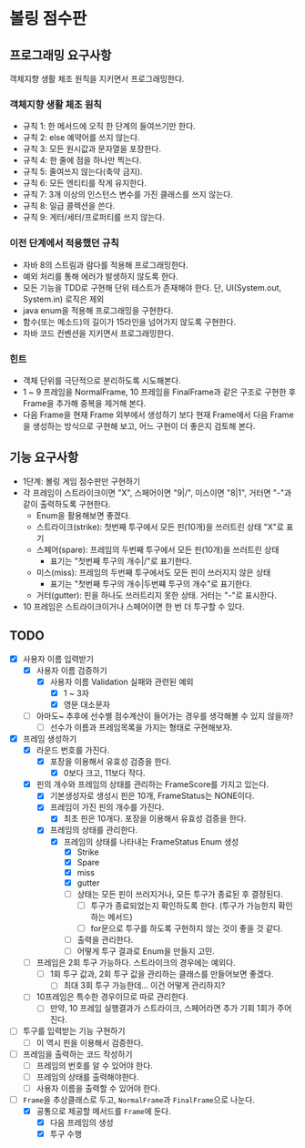 # 볼링 점수판

## 프로그래밍 요구사항

객체지향 생활 체조 원칙을 지키면서 프로그래밍한다.

### 객체지향 생활 체조 원칙

- 규칙 1: 한 메서드에 오직 한 단계의 들여쓰기만 한다.
- 규칙 2: else 예약어를 쓰지 않는다.
- 규칙 3: 모든 원시값과 문자열을 포장한다.
- 규칙 4: 한 줄에 점을 하나만 찍는다.
- 규칙 5: 줄여쓰지 않는다(축약 금지).
- 규칙 6: 모든 엔티티를 작게 유지한다.
- 규칙 7: 3개 이상의 인스턴스 변수를 가진 클래스를 쓰지 않는다.
- 규칙 8: 일급 콜렉션을 쓴다.
- 규칙 9: 게터/세터/프로퍼티를 쓰지 않는다.

### 이전 단계에서 적용했던 규칙

- 자바 8의 스트림과 람다를 적용해 프로그래밍한다.
- 예외 처리를 통해 에러가 발생하지 않도록 한다.
- 모든 기능을 TDD로 구현해 단위 테스트가 존재해야 한다. 단, UI(System.out, System.in) 로직은 제외
- java enum을 적용해 프로그래밍을 구현한다.
- 함수(또는 메소드)의 길이가 15라인을 넘어가지 않도록 구현한다.
- 자바 코드 컨벤션을 지키면서 프로그래밍한다.

### 힌트

- 객체 단위를 극단적으로 분리하도록 시도해본다.
- 1 ~ 9 프레임을 NormalFrame, 10 프레임을 FinalFrame과 같은 구조로 구현한 후 Frame을 추가해 중복을 제거해 본다.
- 다음 Frame을 현재 Frame 외부에서 생성하기 보다 현재 Frame에서 다음 Frame을 생성하는 방식으로 구현해 보고, 어느 구현이 더 좋은지 검토해 본다.

## 기능 요구사항

- 1단계: 볼링 게임 점수판만 구현하기
- 각 프레임이 스트라이크이면 "X", 스페어이면 "9|/", 미스이면 "8|1", 거터면 "-"과 같이 출력하도록 구현한다.
    - Enum을 활용해보면 좋겠다.
    - 스트라이크(strike): 첫번째 투구에서 모든 핀(10개)을 쓰러트린 상태 "X"로 표기
    - 스페어(spare): 프레임의 두번째 투구에서 모든 핀(10개)을 쓰러트린 상태
        - 표기는 "첫번째 투구의 개수|/"로 표기한다.
    - 미스(miss): 프레임의 두번째 투구에서도 모든 핀이 쓰러지지 않은 상태
        - 표기는 "첫번째 투구의 개수|두번쨰 투구의 개수"로 표기한다.
    - 거터(gutter): 핀을 하나도 쓰러트리지 못한 상태. 거터는 "-"로 표시한다.
- 10 프레임은 스트라이크이거나 스페어이면 한 번 더 투구할 수 있다.

## TODO

- [x] 사용자 이름 입력받기
    - [x] 사용자 이름 검증하기
        - [x] 사용자 이름 Validation 실패와 관련된 예외
            - [x] 1 ~ 3자
            - [x] 영문 대소문자
    - [ ] 아마도~ 추후에 선수별 점수계산이 들어가는 경우를 생각해볼 수 있지 않을까?
        - [ ] 선수가 이름과 프레임목록을 가지는 형태로 구현해보자.
- [x] 프레임 생성하기
    - [x] 라운드 번호를 가진다.
        - [x] 포장을 이용해서 유효성 검증을 한다.
            - [x] 0보다 크고, 11보다 작다.
    - [x] 핀의 개수와 프레임의 상태를 관리하는 FrameScore를 가지고 있는다.
        - [x] 기본생성자로 생성시 핀은 10개, FrameStatus는 NONE이다.
        - [x] 프레임이 가진 핀의 개수를 가진다.
            - [x] 최초 핀은 10개다. 포장을 이용해서 유효성 검증을 한다.
        - [x] 프레임의 상태를 관리한다.
            - [x] 프레임의 상태를 나타내는 FrameStatus Enum 생성
                - [x] Strike
                - [x] Spare
                - [x] miss
                - [x] gutter
                - [ ] 상태는 모든 핀이 쓰러지거나, 모든 투구가 종료된 후 결정된다.
                    - [ ] 투구가 종료되었는지 확인하도록 한다. (투구가 가능한지 확인하는 메서드)
                    - [ ] for문으로 투구를 하도록 구현하지 않는 것이 좋을 것 같다.
                - [ ] 출력을 관리한다.
                - [ ] 어떻게 투구 결과로 Enum을 만들지 고민.
    - [ ] 프레임은 2회 투구 가능하다. 스트라이크의 경우에는 예외다.
        - [ ] 1회 투구 값과, 2회 투구 값을 관리하는 클래스를 만들어보면 좋겠다.
            - [ ] 최대 3회 투구 가능한데... 이건 어떻게 관리하지?
    - [ ] 10프레임은 특수한 경우이므로 따로 관리한다.
        - [ ] 만약, 10 프레임 실행결과가 스트라이크, 스페어라면 추가 기회 1회가 주어진다.
- [ ] 투구를 입력받는 기능 구현하기
    - [ ] 이 역시 핀을 이용해서 검증한다.
- [ ] 프레임을 출력하는 코드 작성하기
    - [ ] 프레임의 번호를 알 수 있어야 한다.
    - [ ] 프레임의 상태를 출력해야한다.
    - [ ] 사용자 이름을 출력할 수 있어야 한다.
- [ ] `Frame`을 추상클래스로 두고, `NormalFrame`과 `FinalFrame`으로 나눈다.
    - [x] 공통으로 제공할 메서드를 `Frame`에 둔다.
        - [x] 다음 프레임의 생성
        - [x] 투구 수행
